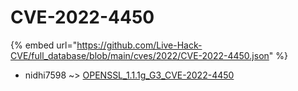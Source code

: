 # CVE-2022-4450
{% embed url="https://github.com/Live-Hack-CVE/full_database/blob/main/cves/2022/CVE-2022-4450.json" %}

* nidhi7598 ~> [OPENSSL_1.1.1g_G3_CVE-2022-4450](https://www.alice-snow.ru/2022/database/cve-2022-4450/openssl_1.1.1g_g3_cve-2022-4450-nidhi7598)
